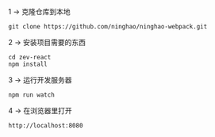 1 → 克隆仓库到本地
```
git clone https://github.com/ninghao/ninghao-webpack.git
```
2 → 安装项目需要的东西
```
cd zev-react
npm install
```
3 → 运行开发服务器
```
npm run watch
```
4 → 在浏览器里打开
```
http://localhost:8080
```
